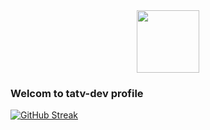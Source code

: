 <div id="header" align="center">
  <img src="https://media2.giphy.com/media/SUcApSWjPwQMARvcM8/giphy.gif" width="100"/>
</div>

### Welcom to tatv-dev profile

[![GitHub Streak](https://github-readme-streak-stats.herokuapp.com?user=tatv-dev&theme=gruvbox)](https://git.io/streak-stats)
